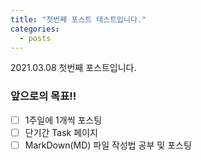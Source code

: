 ```yaml
---
title: "첫번째 포스트 테스트입니다."
categories:
  - posts
---
```


2021.03.08 첫번째 포스트입니다.

### 앞으로의 목표!!

- [ ] 1주일에 1개씩 포스팅
- [ ] 단기간 Task 페이지
- [ ] MarkDown(MD) 파일 작성법 공부 및 포스팅

<!-- 주석
  - [ ] Push my commits to GitHub
  - [x] Open a pull request
-->
